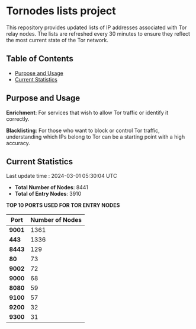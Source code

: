 # Tornodes lists project

This repository provides updated lists of IP addresses associated with Tor relay nodes. The lists are refreshed every 30 minutes to ensure they reflect the most current state of the Tor network.

## Table of Contents

- [Purpose and Usage](#purpose-and-usage)
- [Current Statistics](#current-statistics)


## Purpose and Usage

**Enrichment**: For services that wish to allow Tor traffic or identify it correctly.

**Blacklisting**: For those who want to block or control Tor traffic, understanding which IPs belong to Tor can be a starting point with a high accuracy.

## Current Statistics

Last update time : 2024-03-01 05:30:04 UTC

- **Total Number of Nodes**: 8441
- **Total of Entry Nodes**: 3910

**TOP 10 PORTS USED FOR TOR ENTRY NODES**

| **Port** | **Number of Nodes** |
|------|-----------------|
| **9001**   | 1361  |
| **443**   | 1336  |
| **8443**   | 129  |
| **80**   | 73  |
| **9002**   | 72  |
| **9000**   | 68  |
| **8080**   | 59  |
| **9100**   | 57  |
| **9200**   | 32  |
| **9300**   | 31  |

